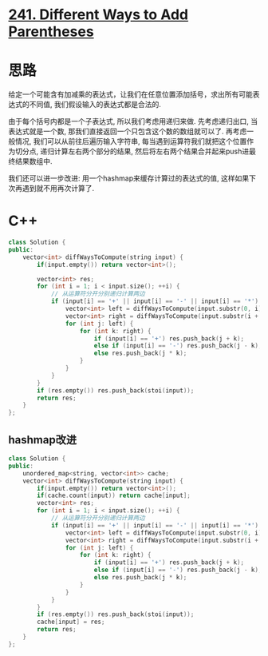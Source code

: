 # [241. Different Ways to Add Parentheses](https://leetcode.com/problems/different-ways-to-add-parentheses/)

# 思路
给定一个可能含有加减乘的表达式，让我们在任意位置添加括号，求出所有可能表达式的不同值, 我们假设输入的表达式都是合法的. 

由于每个括号内都是一个子表达式, 所以我们考虑用递归来做. 先考虑递归出口, 当表达式就是一个数, 那我们直接返回一个只包含这个数的数组就可以了. 
再考虑一般情况, 我们可以从前往后遍历输入字符串, 每当遇到运算符我们就把这个位置作为切分点, 递归计算左右两个部分的结果, 
然后将左右两个结果合并起来push进最终结果数组中. 

我们还可以进一步改进: 用一个hashmap来缓存计算过的表达式的值, 这样如果下次再遇到就不用再次计算了. 

# C++
``` C++
class Solution {
public:
    vector<int> diffWaysToCompute(string input) {
        if(input.empty()) return vector<int>();

        vector<int> res;
        for (int i = 1; i < input.size(); ++i) {
            // 从运算符分开分别递归计算两边
            if (input[i] == '+' || input[i] == '-' || input[i] == '*') {
                vector<int> left = diffWaysToCompute(input.substr(0, i));
                vector<int> right = diffWaysToCompute(input.substr(i + 1));
                for (int j: left) {
                    for (int k: right) {
                        if (input[i] == '+') res.push_back(j + k);
                        else if (input[i] == '-') res.push_back(j - k);
                        else res.push_back(j * k);
                    }
                }
            }
        }
        if (res.empty()) res.push_back(stoi(input));
        return res;
    }
};
```
## hashmap改进
``` C++
class Solution {
public:
    unordered_map<string, vector<int>> cache;
    vector<int> diffWaysToCompute(string input) {
        if(input.empty()) return vector<int>();
        if(cache.count(input)) return cache[input];
        vector<int> res;
        for (int i = 1; i < input.size(); ++i) {
            // 从运算符分开分别递归计算两边
            if (input[i] == '+' || input[i] == '-' || input[i] == '*') {
                vector<int> left = diffWaysToCompute(input.substr(0, i));
                vector<int> right = diffWaysToCompute(input.substr(i + 1));
                for (int j: left) {
                    for (int k: right) {
                        if (input[i] == '+') res.push_back(j + k);
                        else if (input[i] == '-') res.push_back(j - k);
                        else res.push_back(j * k);
                    }
                }
            }
        }
        if (res.empty()) res.push_back(stoi(input));
        cache[input] = res;
        return res;
    }
};
```
